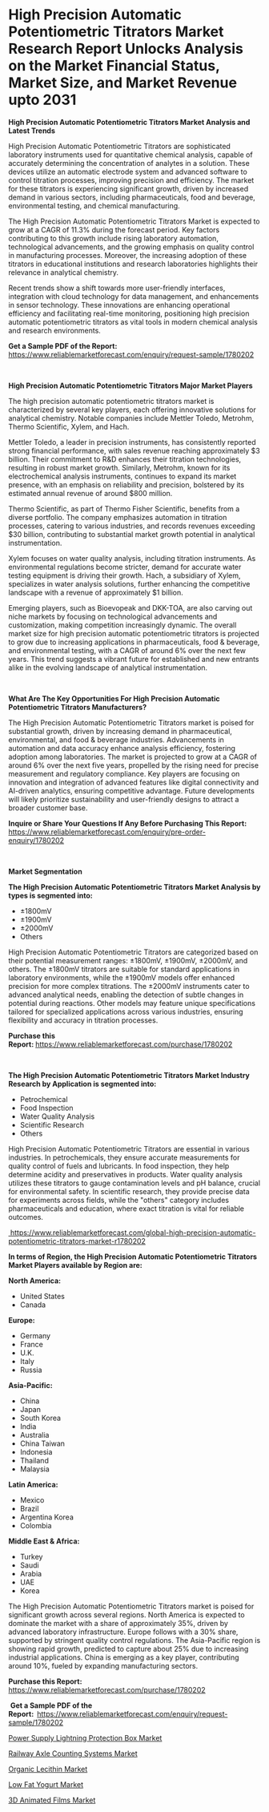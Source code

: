 <p><h1>High Precision Automatic Potentiometric Titrators Market Research Report Unlocks Analysis on the Market Financial Status, Market Size, and Market Revenue upto 2031</h1></p><p><strong>High Precision Automatic Potentiometric Titrators Market Analysis and Latest Trends</strong></p>
<p><p>High Precision Automatic Potentiometric Titrators are sophisticated laboratory instruments used for quantitative chemical analysis, capable of accurately determining the concentration of analytes in a solution. These devices utilize an automatic electrode system and advanced software to control titration processes, improving precision and efficiency. The market for these titrators is experiencing significant growth, driven by increased demand in various sectors, including pharmaceuticals, food and beverage, environmental testing, and chemical manufacturing.</p><p>The High Precision Automatic Potentiometric Titrators Market is expected to grow at a CAGR of 11.3% during the forecast period. Key factors contributing to this growth include rising laboratory automation, technological advancements, and the growing emphasis on quality control in manufacturing processes. Moreover, the increasing adoption of these titrators in educational institutions and research laboratories highlights their relevance in analytical chemistry. </p><p>Recent trends show a shift towards more user-friendly interfaces, integration with cloud technology for data management, and enhancements in sensor technology. These innovations are enhancing operational efficiency and facilitating real-time monitoring, positioning high precision automatic potentiometric titrators as vital tools in modern chemical analysis and research environments.</p></p>
<p><strong>Get a Sample PDF of the Report:&nbsp;</strong> <a href="https://www.reliablemarketforecast.com/enquiry/request-sample/1780202?utm_campaign=1108&utm_medium=2&utm_source=Github&utm_content=ia&utm_term=09102024&utm_id=high-precision-automatic-potentiometric-titrators">https://www.reliablemarketforecast.com/enquiry/request-sample/1780202</a></p>
<p>&nbsp;</p>
<p><strong>High Precision Automatic Potentiometric Titrators Major Market Players</strong></p>
<p><p>The high precision automatic potentiometric titrators market is characterized by several key players, each offering innovative solutions for analytical chemistry. Notable companies include Mettler Toledo, Metrohm, Thermo Scientific, Xylem, and Hach. </p><p>Mettler Toledo, a leader in precision instruments, has consistently reported strong financial performance, with sales revenue reaching approximately $3 billion. Their commitment to R&D enhances their titration technologies, resulting in robust market growth. Similarly, Metrohm, known for its electrochemical analysis instruments, continues to expand its market presence, with an emphasis on reliability and precision, bolstered by its estimated annual revenue of around $800 million.</p><p>Thermo Scientific, as part of Thermo Fisher Scientific, benefits from a diverse portfolio. The company emphasizes automation in titration processes, catering to various industries, and records revenues exceeding $30 billion, contributing to substantial market growth potential in analytical instrumentation.</p><p>Xylem focuses on water quality analysis, including titration instruments. As environmental regulations become stricter, demand for accurate water testing equipment is driving their growth. Hach, a subsidiary of Xylem, specializes in water analysis solutions, further enhancing the competitive landscape with a revenue of approximately $1 billion.</p><p>Emerging players, such as Bioevopeak and DKK-TOA, are also carving out niche markets by focusing on technological advancements and customization, making competition increasingly dynamic. The overall market size for high precision automatic potentiometric titrators is projected to grow due to increasing applications in pharmaceuticals, food & beverage, and environmental testing, with a CAGR of around 6% over the next few years. This trend suggests a vibrant future for established and new entrants alike in the evolving landscape of analytical instrumentation.</p></p>
<p>&nbsp;</p>
<p><strong>What Are The Key Opportunities For High Precision Automatic Potentiometric Titrators Manufacturers?</strong></p>
<p><p>The High Precision Automatic Potentiometric Titrators market is poised for substantial growth, driven by increasing demand in pharmaceutical, environmental, and food & beverage industries. Advancements in automation and data accuracy enhance analysis efficiency, fostering adoption among laboratories. The market is projected to grow at a CAGR of around 6% over the next five years, propelled by the rising need for precise measurement and regulatory compliance. Key players are focusing on innovation and integration of advanced features like digital connectivity and AI-driven analytics, ensuring competitive advantage. Future developments will likely prioritize sustainability and user-friendly designs to attract a broader customer base.</p></p>
<p><strong>Inquire or Share Your Questions If Any Before Purchasing This Report:</strong> <a href="https://www.reliablemarketforecast.com/enquiry/pre-order-enquiry/1780202?utm_campaign=1108&utm_medium=2&utm_source=Github&utm_content=ia&utm_term=09102024&utm_id=high-precision-automatic-potentiometric-titrators">https://www.reliablemarketforecast.com/enquiry/pre-order-enquiry/1780202</a></p>
<p>&nbsp;</p>
<p><strong>Market Segmentation</strong></p>
<p><strong>The High Precision Automatic Potentiometric Titrators Market Analysis by types is segmented into:</strong></p>
<p><ul><li>±1800mV</li><li>±1900mV</li><li>±2000mV</li><li>Others</li></ul></p>
<p><p>High Precision Automatic Potentiometric Titrators are categorized based on their potential measurement ranges: ±1800mV, ±1900mV, ±2000mV, and others. The ±1800mV titrators are suitable for standard applications in laboratory environments, while the ±1900mV models offer enhanced precision for more complex titrations. The ±2000mV instruments cater to advanced analytical needs, enabling the detection of subtle changes in potential during reactions. Other models may feature unique specifications tailored for specialized applications across various industries, ensuring flexibility and accuracy in titration processes.</p></p>
<p><strong>Purchase this Report:&nbsp;</strong><a href="https://www.reliablemarketforecast.com/purchase/1780202?utm_campaign=1108&utm_medium=2&utm_source=Github&utm_content=ia&utm_term=09102024&utm_id=high-precision-automatic-potentiometric-titrators">https://www.reliablemarketforecast.com/purchase/1780202</a></p>
<p>&nbsp;</p>
<p><strong>The High Precision Automatic Potentiometric Titrators Market Industry Research by Application is segmented into:</strong></p>
<p><ul><li>Petrochemical</li><li>Food Inspection</li><li>Water Quality Analysis</li><li>Scientific Research</li><li>Others</li></ul></p>
<p><p>High Precision Automatic Potentiometric Titrators are essential in various industries. In petrochemicals, they ensure accurate measurements for quality control of fuels and lubricants. In food inspection, they help determine acidity and preservatives in products. Water quality analysis utilizes these titrators to gauge contamination levels and pH balance, crucial for environmental safety. In scientific research, they provide precise data for experiments across fields, while the "others" category includes pharmaceuticals and education, where exact titration is vital for reliable outcomes.</p></p>
<p><a href="https://www.reliablemarketforecast.com/global-high-precision-automatic-potentiometric-titrators-market-r1780202?utm_campaign=1108&utm_medium=2&utm_source=Github&utm_content=ia&utm_term=09102024&utm_id=high-precision-automatic-potentiometric-titrators">&nbsp;https://www.reliablemarketforecast.com/global-high-precision-automatic-potentiometric-titrators-market-r1780202</a></p>
<p><strong>In terms of Region, the High Precision Automatic Potentiometric Titrators Market Players available by Region are:</strong></p>
<p>
    <p> <strong> North America: </strong>
        <ul>
            <li>United States</li>
            <li>Canada</li>
        </ul>
        </p> 
    <p> <strong> Europe: </strong>
        <ul>
            <li>Germany</li>
            <li>France</li>
            <li>U.K.</li>
            <li>Italy</li>
            <li>Russia</li>
        </ul>
        </p> 
    <p> <strong> Asia-Pacific: </strong>
        <ul>
            <li>China</li>
            <li>Japan</li>
            <li>South Korea</li>
            <li>India</li>
            <li>Australia</li>
            <li>China Taiwan</li>
            <li>Indonesia</li>
            <li>Thailand</li>
            <li>Malaysia</li>
        </ul>
        </p> 
    <p> <strong> Latin America: </strong>
        <ul>
            <li>Mexico</li>
            <li>Brazil</li>
            <li>Argentina Korea</li>
            <li>Colombia</li>
        </ul>
        </p> 
    <p> <strong> Middle East & Africa: </strong>
        <ul>
            <li>Turkey</li>
            <li>Saudi</li>
            <li>Arabia</li>
            <li>UAE</li>
            <li>Korea</li>
        </ul>
    </p>
    </p>
<p><p>The High Precision Automatic Potentiometric Titrators market is poised for significant growth across several regions. North America is expected to dominate the market with a share of approximately 35%, driven by advanced laboratory infrastructure. Europe follows with a 30% share, supported by stringent quality control regulations. The Asia-Pacific region is showing rapid growth, predicted to capture about 25% due to increasing industrial applications. China is emerging as a key player, contributing around 10%, fueled by expanding manufacturing sectors.</p></p>
<p><strong>Purchase this Report: </strong><a href="https://www.reliablemarketforecast.com/purchase/1780202?utm_campaign=1108&utm_medium=2&utm_source=Github&utm_content=ia&utm_term=09102024&utm_id=high-precision-automatic-potentiometric-titrators">https://www.reliablemarketforecast.com/purchase/1780202</a></p>
<p>&nbsp;<strong>Get a Sample PDF of the Report:&nbsp;&nbsp;</strong><a href="https://www.reliablemarketforecast.com/enquiry/request-sample/1780202?utm_campaign=1108&utm_medium=2&utm_source=Github&utm_content=ia&utm_term=09102024&utm_id=high-precision-automatic-potentiometric-titrators">https://www.reliablemarketforecast.com/enquiry/request-sample/1780202</a></p>
<p><strong></strong></p>
<p><p><a href="https://github.com/arnaudyclavinec/Market-Research-Report-List-1/blob/main/power-supply-lightning-protection-box-market.md?utm_campaign=1108&utm_medium=2&utm_source=Github&utm_content=ia&utm_term=09102024&utm_id=high-precision-automatic-potentiometric-titrators">Power Supply Lightning Protection Box Market</a></p><p><a href="https://github.com/liz10hnbracht/Market-Research-Report-List-1/blob/main/railway-axle-counting-systems-market.md?utm_campaign=1108&utm_medium=2&utm_source=Github&utm_content=ia&utm_term=09102024&utm_id=high-precision-automatic-potentiometric-titrators">Railway Axle Counting Systems Market</a></p><p><a href="https://issuu.com/reportprime-2/docs/organic-lecithin-market-size-2030.p_b244db266826e4?utm_campaign=1108&utm_medium=2&utm_source=Github&utm_content=ia&utm_term=09102024&utm_id=high-precision-automatic-potentiometric-titrators">Organic Lecithin Market</a></p><p><a href="https://issuu.com/reportprime-2/docs/low-fat-yogurt-market-size-2030.ppt_ca24635aa8dd77?utm_campaign=1108&utm_medium=2&utm_source=Github&utm_content=ia&utm_term=09102024&utm_id=high-precision-automatic-potentiometric-titrators">Low Fat Yogurt Market</a></p><p><a href="https://www.linkedin.com/pulse/driving-factors-behind-3d-animated-films-market-trends-applications-f8icc?trackingId=chGmgtsjQUuEzAd9RsA18A%3D%3D&utm_campaign=1108&utm_medium=2&utm_source=Github&utm_content=ia&utm_term=09102024&utm_id=high-precision-automatic-potentiometric-titrators">3D Animated Films Market</a></p></p>